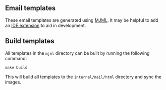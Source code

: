 ## Email templates

These email templates are generated using [MJML](https://mjml.io/). It may be
helpful to add an [IDE extension](https://documentation.mjml.io/#development) to
aid in development.

## Build templates

All templates in the `mjml` directory can be built by running the following command:

```
make build
```

This will build all templates to the `internal/mail/html` directory and sync the
images.